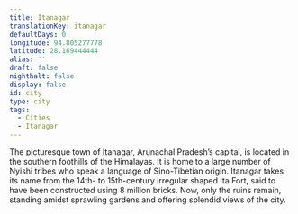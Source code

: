 ```yaml
---
title: Itanagar
translationKey: itanagar
defaultDays: 0
longitude: 94.805277778
latitude: 28.169444444
alias: ''
draft: false
nighthalt: false
display: false
id: city
type: city
tags:
  - Cities
  - Itanagar
---
```

The picturesque town of Itanagar, Arunachal Pradesh’s capital, is located in the southern foothills of the Himalayas. It is home to a large number of Nyishi tribes who speak a language of Sino-Tibetian origin. Itanagar takes its name from the 14th- to 15th-century irregular shaped Ita Fort, said to have been constructed using 8 million bricks. Now, only the ruins remain, standing amidst sprawling gardens and offering splendid views of the city.  